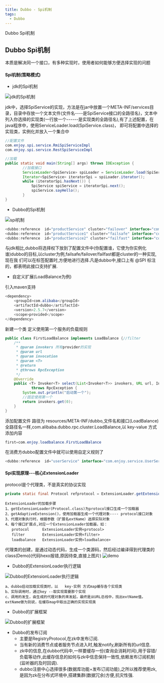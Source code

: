 ```yaml
---
title: Dubbo - Spi机制
tags:
  - Dubbo
---
```


Dubbo Spi机制

## Dubbo Spi机制

本质是解决同一个接口，有多种实现时，使用者如何能够方便选择实现的问题


<!-- more -->


#### Spi机制(策略模式)


- jdk的Spi机制

![jdk的Spi机制](http://image.tupelo.top/jdkspi.png)

jdk中，选择SpiService的实现，方法是在jar中放置一个META-INF/services目录，目录中存放一个文本文件(文件名----是SpiService接口的全路径名)，文本中列入你选择的实现类(一行放一个------是实现类的全路径名),有了上述配置，在java程序中，使用ServiceLoader.load(SpiService.class)，
即可将配置中选择的实现类，实例化并放入一个集合中

```java
//配置文件
com.enjoy.spi.service.RmiSpiServiceImpl
com.enjoy.spi.service.RestSpiServiceImpl

//加载
public static void main(String[] args) throws IOException {
        //加载接口
        ServiceLoader<SpiService> spiLoader = ServiceLoader.load(SpiService.class);
        Iterator<SpiService> iteratorSpi = spiLoader.iterator();
        while (iteratorSpi.hasNext()) {
            SpiService spiService = iteratorSpi.next();
            spiService.sayHello();
        }
}
```

- Dubbo的Spi机制

![spi机制](http://image.tupelo.top/spi%E6%9C%BA%E5%88%B6.png)

```java
<dubbo:reference  id="productService" cluster="failover" interface="com.enjoy.service.ProductService" />
<dubbo:reference  id="productService1" cluster="failsafe" interface="com.enjoy.service.ProductService" />
<dubbo:reference  id="productService2" cluster="failfast" interface="com.enjoy.service.ProductService" />
```

与jdk相比,dubbo将选择权下放到了配置文件中(你配置谁，它使为你实例化谁)dubbo的目标,以cluster为例,failsafe/failover/failfast都是cluster的一种实现,现在我    们可以在标签配置时,方便地进行选择.凡是dubbo中,接口上有 @SPI 标注的，都表明此接口支持扩展.


- 自定义扩展(LoadBalance为例)

引入maven支持
```java
<dependency>
    <groupId>com.alibaba</groupId>
    <artifactId>dubbo</artifactId>
    <version>2.5.7</version>
    <scope>provided</scope>
</dependency>
```

新建一个类 定义使用第一个服务的负载规则
```java
public class FirstLoadBalance implements LoadBalance {//filter
    /**
     * @param invokers 所有provider的实现
     * @param url
     * @param invocation
     * @param <T>
     * @return
     * @throws RpcException
     */
    @Override
    public <T> Invoker<T> select(List<Invoker<T>> invokers, URL url, Invocation invocation)
            throws RpcException {
        System.out.println("启动第一个");
        //固定使用第一个
        return invokers.get(0);
    }
}
```

添加配置文件 路径为 resources/META-INF/dubbo,文件名和接口(LoadBalance)全路径名一样,com.alibaba.dubbo.rpc.cluster.LoadBalance,以 key-value 方式添加内容

```java
first=com.enjoy.loadbalance.FirstLoadBalance
```

在消费方dubbo配置文件中就可以使用自定义规则了

```java
<dubbo:reference  id="userService" interface="com.enjoy.service.UserService" loadbalance="first" />

```


#### Spi实现原理---核心ExtensionLoader

protocol是个代理类，不是真实的协议实现

```java
private static final Protocol refprotocol = ExtensionLoader.getExtensionLoader(Protocol.class).getAdaptiveExtension();
```

    ExtensionLoader的加载步骤
    1、getExtensionLoader(Protocol.class)为protocol接口生成一个加载器
    2、getAdaptiveExtension()，使用加载器生成一个代理对象---- protocol接口对象
    3、代理对象执行时，根据参数（扩展名extName）选择实际对象
    4、每个接口扩展点,对应一个ExtensionLoader加载器，如：
       protocol      ExtensionLoader实例<protocol>
       filter        ExtensionLoader实例<filter>
       loadbalance   ExtensionLoader实例<loadbalance>

代理类的创建，是通过动态代码，生成一个类源码，然后经过编译得到代理类的class(Demo)(代码hexo报错,原因待查,直接上图片)
![demo](http://image.tupelo.top/demo.png)

- Dubbo的ExtensionLoader执行逻辑

![Dubbo的ExtensionLoader执行逻辑](http://image.tupelo.top/extension%E6%89%A7%E8%A1%8C%E9%80%BB%E8%BE%91-2.png)

    a、dubbo启动加载实现类时，以   key-实例 方式map缓存各个实现类
    b、实际调用时，通过key --取实现需要那个实现
    c、调用的发生，由生成的代理对象的来发起，最终是从URL总线中，找出extName值，extName做为别说，在缓存map中取出正确的实现实现类


- Dubbo的扩展框架

![Dubbo的扩展框架](http://image.tupelo.top/loader%E6%9C%BA%E5%88%B6.png)
- Dubbo的发布订阅
    - 主要是RegistryProtocol,在zk中发布订阅.
    - 当有新的消费节点或者服务节点进入时,触发notify,刷新所有的url信息.
    - zk中的信息,在dubbo代码中,一样要缓存一份(查询会消耗时间),用于容错/负载等动作,此缓存信息的如何与zk中信息保持一致性,依赖发布订阅机制(监听器的及时回调).
    - dubbo注册中心选择很多(数据库功能+发布订阅功能),之所以推荐使用zk,是因为zk在分布式环境中,搭建集群(数据冗余)方便,抗灾性强.


